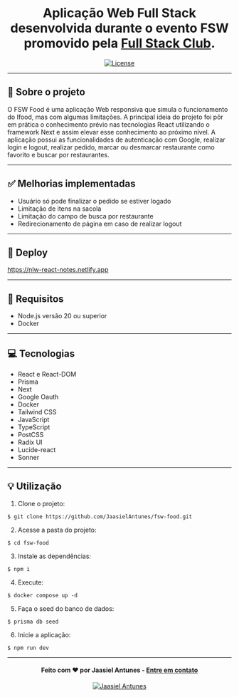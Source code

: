 <h1 align="center">
  Aplicação Web Full Stack desenvolvida durante o evento FSW promovido pela <a href="https://lp.fullstackclub.com.br/">Full Stack Club</a>.
</h1>

<p align="center">
  <a href="LICENSE"><img  src="https://img.shields.io/github/license/Ileriayo/markdown-badges?style=for-the-badge" alt="License"></a>
</p>

---

## 📝 Sobre o projeto

O FSW Food é uma aplicação Web responsiva que simula o funcionamento do Ifood, mas com algumas limitações. A principal ideia do projeto foi pôr em prática o conhecimento prévio
nas tecnologias React utilizando o framework Next e assim elevar esse conhecimento ao próximo nível. A aplicação possui as funcionalidades de autenticação com Google, realizar 
login e logout, realizar pedido, marcar ou desmarcar restaurante como favorito e buscar por restaurantes.

---

## ✅ Melhorias implementadas

- Usuário só pode finalizar o pedido se estiver logado
- Limitação de itens na sacola
- Limitação do campo de busca por restaurante
- Redirecionamento de página em caso de realizar logout

---

## 🔗 Deploy
https://nlw-react-notes.netlify.app

---

## 📁 Requisitos

- Node.js versão 20 ou superior
- Docker

---

## 💻 Tecnologias

- React e React-DOM
- Prisma
- Next
- Google Oauth
- Docker
- Tailwind CSS
- JavaScript
- TypeScript
- PostCSS
- Radix UI
- Lucide-react
- Sonner

---

## 💡 Utilização
1. Clone o projeto:

```
$ git clone https://github.com/JaasielAntunes/fsw-food.git
```

2. Acesse a pasta do projeto:

```
$ cd fsw-food
```

3. Instale as dependências:

```
$ npm i
```

4. Execute:

```
$ docker compose up -d
```

5. Faça o seed do banco de dados:

```
$ prisma db seed
```

6. Inicie a aplicação:

```
$ npm run dev
```

---

<h4 align="center">
  Feito com ❤️ por Jaasiel Antunes - <a href="mailto:contato.jaasiel@gmail.com.com">Entre em contato</a>
</h4>

<p align="center">
  <a href="https://www.linkedin.com/in/jaasiel-antunes-1517b41bb">
    <img alt="Jaasiel Antunes" src="https://img.shields.io/badge/LinkedIn-Jaasiel-0e76a8?style=flat&logoColor=white&logo=linkedin">
  </a>
</p>
